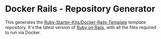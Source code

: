 # Docker Rails - Repository Generator

This generates the [Ruby-Starter-Kits/Docker-Rails-Template](https://github.com/Ruby-Starter-Kits/Docker-Rails-Template) template repository. It's the latest version of [Ruby on Rails](https://rubyonrails.org/), with all the files required to run via Docker.
